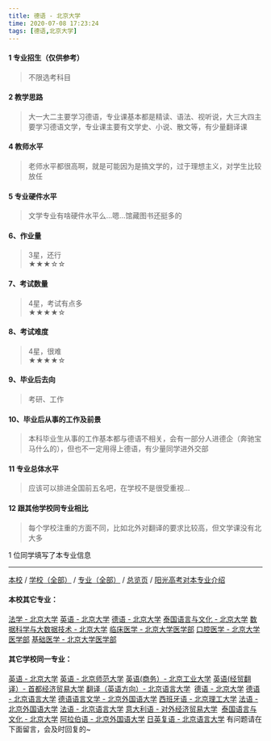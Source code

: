 ```yaml
---
title: 德语 - 北京大学
time: 2020-07-08 17:23:24
tags: [德语,北京大学]
---
```

#### 1 专业招生（仅供参考）  
> 不限选考科目 


#### 2 教学思路  
> 大一大二主要学习德语，专业课基本都是精读、语法、视听说，大三大四主要学习德语文学，专业课主要有文学史、小说、散文等，有少量翻译课



#### 4 教师水平
> 老师水平都很高啊，就是可能因为是搞文学的，过于理想主义，对学生比较放任



#### 5 专业硬件水平
> 文学专业有啥硬件水平么…嗯…馆藏图书还挺多的



#### 6、作业量
> 3星，还行  
★★★☆☆



#### 7、考试数量  
> 4星，考试有点多   
★★★★☆



#### 8、考试难度  
> 4星，很难   
★★★★☆



#### 9、毕业后去向  
> 考研、工作



#### 10、毕业后从事的工作及前景  
> 本科毕业生从事的工作基本都与德语不相关，会有一部分人进德企（奔驰宝马什么的），但也不一定用得上德语，有少量同学进外交部



#### 11 专业总体水平 
> 应该可以排进全国前五名吧，在学校不是很受重视…



####  12 跟其他学校同专业相比 
> 每个学校注重的方面不同，比如北外对翻译的要求比较高，但文学课没有北大多



1 位同学填写了本专业信息
***
[本校](https://univgo.github.io/2020/07/08/北京大学) / [学校（全部）](https://univgo.github.io/2020/07/09/学校汇总页) / [专业（全部）](https://univgo.github.io/2020/07/09/专业汇总页) / [总览页](https://univgo.github.io/2020/07/09/总览) / [阳光高考对本专业介绍](http://gaokao.chsi.com.cn/sch/zyk/view.do?schId=73394518&specId=73383491)
#### 本校其它专业：
[法学 - 北京大学](https://univgo.github.io/2020/07/08/法学%20-%20北京大学)
[英语 - 北京大学](https://univgo.github.io/2020/07/08/英语%20-%20北京大学)
[德语 - 北京大学](https://univgo.github.io/2020/07/08/德语%20-%20北京大学)
[泰国语言与文化 - 北京大学](https://univgo.github.io/2020/07/08/5f7866d1dab8)
[数据科学与大数据技术 - 北京大学](https://univgo.github.io/2020/07/08/数据科学与大数据技术%20-%20北京大学)
[临床医学 - 北京大学医学部](https://univgo.github.io/2020/07/08/临床医学%20-%20北京大学医学部)
[口腔医学 - 北京大学医学部](https://univgo.github.io/2020/07/08/ba5dd8a6a86a)
[基础医学 - 北京大学医学部](https://univgo.github.io/2020/07/08/基础医学%20-%20北京大学医学部)
#### 其它学校同一专业：
[英语 - 北京大学](https://univgo.github.io/2020/07/08/英语%20-%20北京大学)
[英语 - 北京师范大学](https://univgo.github.io/2020/07/08/英语%20-%20北京师范大学)
[英语(商务）- 北京工业大学](https://univgo.github.io/2020/07/08/英语（商务）-%20北京工业大学)
[英语(经贸翻译）- 首都经济贸易大学](https://univgo.github.io/2020/07/08/英语（经贸翻译）-%20首都经济贸易大学)
[翻译（英语方向）- 北京语言大学](https://univgo.github.io/2020/07/08/翻译（英语方向）%20-%20北京语言大学) 
[德语 - 北京大学](https://univgo.github.io/2020/07/08/德语%20-%20北京大学)
[德语 - 北京语言大学](https://univgo.github.io/2020/07/08/德语%20-%20北京语言大学)
[德语语言文学 - 北京外国语大学](https://univgo.github.io/2020/07/08/德语语言文学%20-%20北京外国语大学)
[西班牙语 - 北京理工大学](https://univgo.github.io/2020/07/08/西班牙语%20-%20北京理工大学)
[法语 - 北京外国语大学](https://univgo.github.io/2020/07/08/法语%20-%20北京外国语大学)
[法语 - 北京语言大学](https://univgo.github.io/2020/07/08/法语%20-%20北京语言大学)
[意大利语 - 对外经济贸易大学](https://univgo.github.io/2020/07/08/意大利语%20-%20对外经济贸易大学) 
[泰国语言与文化 - 北京大学](https://univgo.github.io/2020/07/08/5f7866d1dab8)
[阿拉伯语 - 北京外国语大学](https://univgo.github.io/2020/07/08/阿拉伯语%20-%20北京外国语大学)
[日英复语 - 北京语言大学](https://univgo.github.io/2020/07/08/日英复语%20-%20北京语言大学)
有问题请在下面留言，会及时回复的~